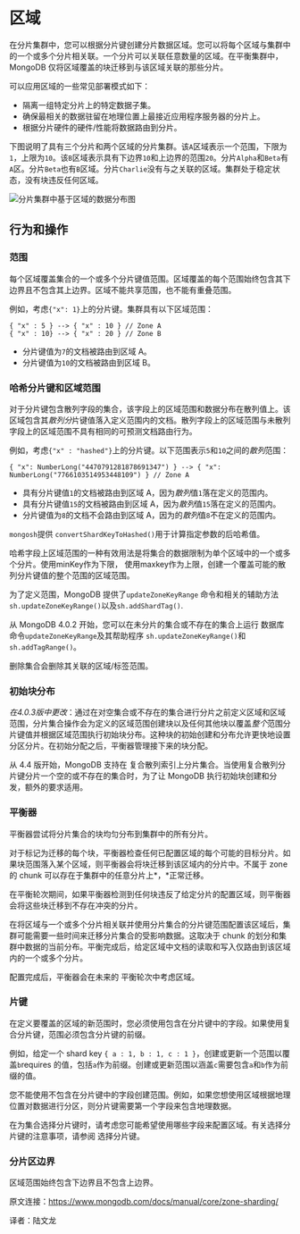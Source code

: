 # 区域

在分片集群中，您可以根据分片键创建分片数据区域。您可以将每个区域与集群中的一个或多个分片相关联。一个分片可以关联任意数量的区域。在平衡集群中，MongoDB 仅将区域覆盖的块迁移到与该区域关联的那些分片。

可以应用区域的一些常见部署模式如下：

- 隔离一组特定分片上的特定数据子集。
- 确保最相关的数据驻留在地理位置上最接近应用程序服务器的分片上。
- 根据分片硬件的硬件/性能将数据路由到分片。

下图说明了具有三个分片和两个区域的分片集群。该`A`区域表示一个范围，下限为`1`，上限为`10`。该`B`区域表示具有下边界`10`和上边界的范围`20`。分片`Alpha`和`Beta`有`A`区。分片`Beta`也有`B`区域。分片`Charlie`没有与之关联的区域。集群处于稳定状态，没有块违反任何区域。

![分片集群中基于区域的数据分布图](../images/sharded-cluster-zones.bakedsvg.svg)



## 行为和操作

### 范围

每个区域覆盖集合的一个或多个分片键值范围。区域覆盖的每个范围始终包含其下边界且不包含其上边界。区域不能共享范围，也不能有重叠范围。

例如，考虑`{"x": 1}`上的分片键。集群具有以下区域范围：

```shell
{ "x" : 5 } --> { "x" : 10 } // Zone A
{ "x" : 10} --> { "x" : 20 } // Zone B
```



- 分片键值为`7`的文档被路由到区域 A。
- 分片键值为`10`的文档被路由到区域 B。

### 哈希分片键和区域范围

对于分片键包含散列字段的集合，该字段上的区域范围和数据分布在散列值上。该区域包含其*散列分*片键值落入定义范围内的文档。散列字段上的区域范围与未散列字段上的区域范围不具有相同的可预测文档路由行为。

例如，考虑`{"x" : "hashed"}`上的分片键。以下范围表示`5`和`10`之间的*散列*范围：

```shell
{ "x": NumberLong("4470791281878691347") } --> { "x": NumberLong("7766103514953448109") } // Zone A
```



- 具有分片键值`1`的文档被路由到区域 A，因为*散列*值`1`落在定义的范围内。
- 具有分片键值`15`的文档被路由到区域 A，因为*散列*值`15`落在定义的范围内。
- 分片键值为`8`的文档不会路由到区域 A，因为的*散列*值`8`不在定义的范围内。

`mongosh`提供 `convertShardKeyToHashed()`用于计算指定参数的后哈希值。

哈希字段上区域范围的一种有效用法是将集合的数据限制为单个区域中的一个或多个分片。使用minKey作为下限， 使用maxkey作为上限，创建一个覆盖可能的散列分片键值的整个范围的区域范围。

为了定义范围，MongoDB 提供了`updateZoneKeyRange` 命令和相关的辅助方法 `sh.updateZoneKeyRange()`以及`sh.addShardTag()`.

从 MongoDB 4.0.2 开始，您可以在未分片的集合或不存在的集合上运行 数据库命令`updateZoneKeyRange`及其帮助程序 `sh.updateZoneKeyRange()`和`sh.addTagRange()`。

删除集合会删除其关联的区域/标签范围。



### 初始块分布

*在4.0.3版中更改*：通过在对空集合或不存在的集合进行分片之前定义区域和区域范围，分片集合操作会为定义的区域范围创建块以及任何其他块以覆盖*整个*范围分片键值并根据区域范围执行初始块分布。这种块的初始创建和分布允许更快地设置分区分片。在初始分配之后，平衡器管理接下来的块分配。

从 4.4 版开始，MongoDB 支持在 复合散列索引上分片集合。当使用复合散列分片键分片一个空的或不存在的集合时，为了让 MongoDB 执行初始块创建和分发，额外的要求适用。



### 平衡器

平衡器尝试将分片集合的块均匀分布到集群中的所有分片。

对于标记为迁移的每个块，平衡器检查任何已配置区域的每个可能的目标分片。如果块范围落入某个区域，则平衡器会将块迁移到该区域内的分片中。不属于 zone 的 chunk 可以存在于集群中的任意分片上*，*正常迁移。

在平衡轮次期间，如果平衡器检测到任何块违反了给定分片的配置区域，则平衡器会将这些块迁移到不存在冲突的分片。

在将区域与一个或多个分片相关联并使用分片集合的分片键范围配置该区域后，集群可能需要一些时间来迁移分片集合的受影响数据。这取决于 chunk 的划分和集群中数据的当前分布。平衡完成后，给定区域中文档的读取和写入仅路由到该区域内的一个或多个分片。

配置完成后，平衡器会在未来的 平衡轮次中考虑区域。



### 片键

在定义要覆盖的区域的新范围时，您必须使用包含在分片键中的字段。如果使用复合分片键，范围必须包含分片键的前缀。

例如，给定一个 shard key `{ a : 1, b : 1, c : 1 }`，创建或更新一个范围以覆盖`b`requires 的值，包括`a`作为前缀。创建或更新范围以涵盖`c`需要包含`a`和`b`作为前缀的值。

您不能使用不包含在分片键中的字段创建范围。例如，如果您想使用区域根据地理位置对数据进行分区，则分片键需要第一个字段来包含地理数据。

在为集合选择分片键时，请考虑您可能希望使用哪些字段来配置区域。有关选择分片键的注意事项，请参阅 选择分片键。

### 分片区边界

区域范围始终包含下边界且不包含上边界。



原文连接：https://www.mongodb.com/docs/manual/core/zone-sharding/


译者：陆文龙

